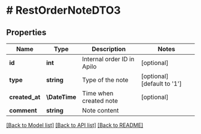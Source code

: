 # # RestOrderNoteDTO3

## Properties

Name | Type | Description | Notes
------------ | ------------- | ------------- | -------------
**id** | **int** | Internal order ID in Apilo | [optional]
**type** | **string** | Type of the note | [optional] [default to '1']
**created_at** | **\DateTime** | Time when created note | [optional]
**comment** | **string** | Note content |

[[Back to Model list]](../../README.md#models) [[Back to API list]](../../README.md#endpoints) [[Back to README]](../../README.md)
